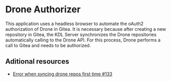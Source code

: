 # Drone Authorizer

This application uses a headless browser to automate the oAuth2 authorization of Drone in Gitea.
It is necessary because after creating a new repository in Gitea, the KDL Server synchronizes the Drone repositories
automatically calling to the Drone API. For this process, Drone performs a call to Gitea and needs to be authorized.

## Aditional resources

- [ Error when syncing drone repos first time #133 ](https://github.com/konstellation-io/science-toolkit/issues/107)

